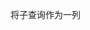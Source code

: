 <!--
 * @Author: wjn
 * @Date: 2020-05-27 10:05:55
 * @LastEditors: wjn
 * @LastEditTime: 2020-05-27 10:06:05
--> 
将子查询作为一列